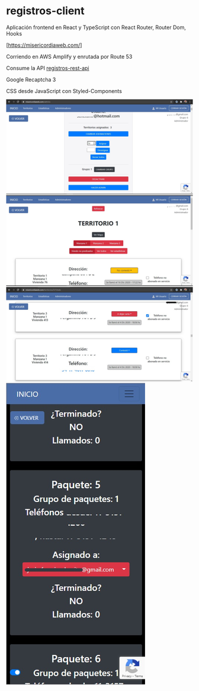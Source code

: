 # registros-client

Aplicación frontend en React y TypeScript con React Router, Router Dom, Hooks

[https://misericordiaweb.com/]

Corriendo en AWS Amplify y enrutada por Route 53

Consume la API [registros-rest-api]

Google Recaptcha 3

CSS desde JavaScript con Styled-Components

![](screenshots/screenshot1.jpeg)
![](screenshots/screenshot2.jpeg)
![](screenshots/screenshot3.jpeg)
![](screenshots/screenshot4.jpeg)


[https://misericordiaweb.com/]: <https://misericordiaweb.com/>
[registros-rest-api]: <https://github.com/gustavoghp87/registros-rest-api/>

